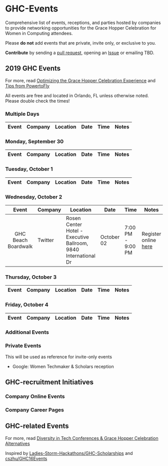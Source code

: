 # GHC-Events
Comprehensive list of events, receptions, and parties hosted by companies to provide networking opportunities for the Grace Hopper Celebration for Women in Computing attendees.

Please **do not** add events that are private, invite only, or exclusive to you.

**Contribute** by sending a [pull request](https://github.com/missCarrieMah/GHC-Events/pulls), opening an [Issue](https://github.com/missCarrieMah/GHC-Events/issues) or emailing TBD.

## 2019 GHC Events
For more, read [Optimizing the Grace Hopper Celebration Experience](https://medium.com/@missCarrieMah/optimizing-the-grace-hopper-celebration-experience-726d624a0733) and [Tips from PowertoFly](https://blog.powertofly.com/grace-hopper-conference-2018-2603846357.html)

All events are free and located in Orlando, FL unless otherwise noted. Please double check the times!

### Multiple Days
|Event	                | Company       | Location     | Date        | Time	   | Notes       |
|:---------------------:|---------------|--------------|-------------|---------|-------------|

### Monday, September 30
|Event	                | Company       | Location     | Date        | Time	   | Notes       |
|:---------------------:|---------------|--------------|-------------|---------|-------------|

### Tuesday, October 1
|Event	                | Company       | Location     | Date        | Time	   | Notes       |
|:---------------------:|---------------|--------------|-------------|---------|-------------|

### Wednesday, October 2
|Event	                | Company       | Location     | Date        | Time	   | Notes       |
|:---------------------:|---------------|--------------|-------------|---------|-------------|
|GHC Beach Boardwalk|Twitter|Rosen Center Hotel - Executive Ballroom, 9840 International Dr |October 02|7:00 PM - 9:00 PM|Register online [here](https://ghc2019.splashthat.com)|

### Thursday, October 3
|Event	                | Company       | Location     | Date        | Time	   | Notes       |
|:---------------------:|---------------|--------------|-------------|---------|-------------|

### Friday, October 4
|Event	                | Company       | Location     | Date        | Time	   | Notes       |
|:---------------------:|---------------|--------------|-------------|---------|-------------|

### Additional Events

### Private Events
This will be used as reference for invite-only events
* Google: Women Techmaker & Scholars reception

## GHC-recruitment Initiatives

### Company Online Events

### Company Career Pages

## GHC-related Events


For more, read [Diversity in Tech Conferences & Grace Hopper Celebration Alternatives](https://code.likeagirl.io/diversity-in-tech-conferences-grace-hopper-celebration-alternatives-bd9c8d01e18d)

Inspired by [Ladies-Storm-Hackathons/GHC-Scholarships](https://github.com/Ladies-Storm-Hackathons/GHC-Scholarships) and [cszhu/GHC16Events](https://github.com/cszhu/GHC16Events)
